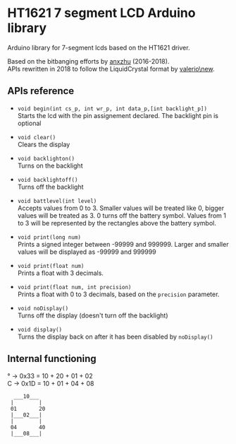 # HT1621 7 segment LCD Arduino library
Arduino library for 7-segment lcds based on the HT1621 driver.

Based on the bitbanging efforts by [anxzhu](https://github.com/anxzhu) (2016-2018).  
APIs rewritten in 2018 to follow the LiquidCrystal format by [valerio\new](https://github.com/5N44P).

## APIs reference

* `void begin(int cs_p, int wr_p, int data_p,[int backlight_p])`  
Starts the lcd with the pin assignement declared. The backlight pin is optional

* `void clear()`  
Clears the display

* `void backlighton()`  
Turns on the backlight 

* `void backlightoff()`  
Turns off the backlight

* `void battlevel(int level)`  
Accepts values from 0 to 3. Smaller values will be treated like 0, bigger values will be treated as 3. 0 turns off the battery symbol. Values from 1 to 3 will be represented by the rectangles above the battery symbol. 

* `void print(long num)`  
Prints a signed integer between -99999 and 999999. Larger and smaller values will be displayed as -99999 and 999999

* `void print(float num)`  
Prints a float with 3 decimals. 

* `void print(float num, int precision)`  
Prints a float with 0 to 3 decimals, based on the `precision` parameter. 

* `void noDisplay()`  
Turns off the display (doesn't turn off the backlight) 

* `void display()`  
Turns the display back on after it has been disabled by `noDisplay()`


## Internal functioning

° -> 0x33 = 10 + 20 + 01 + 02  
C -> 0x1D = 10 + 01 + 04 + 08

```
  ___10___
 |        |
 01       20
 |___02___|
 |        |
 04       40
 |___08___|

```

